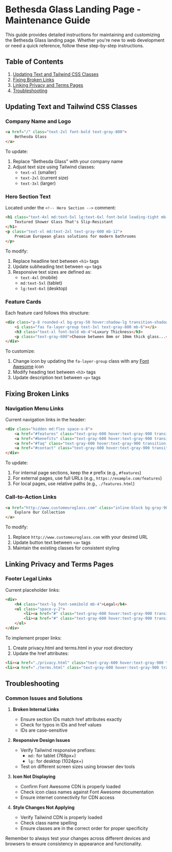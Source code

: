 # Bethesda Glass Landing Page - Maintenance Guide

This guide provides detailed instructions for maintaining and customizing the Bethesda Glass landing page. Whether you're new to web development or need a quick reference, follow these step-by-step instructions.

## Table of Contents
1. [Updating Text and Tailwind CSS Classes](#updating-text-and-tailwind-css-classes)
2. [Fixing Broken Links](#fixing-broken-links)
3. [Linking Privacy and Terms Pages](#linking-privacy-and-terms-pages)
4. [Troubleshooting](#troubleshooting)

## Updating Text and Tailwind CSS Classes

### Company Name and Logo
```html
<a href="/" class="text-2xl font-bold text-gray-800">
    Bethesda Glass
</a>
```
To update:
1. Replace "Bethesda Glass" with your company name
2. Adjust text size using Tailwind classes:
   - `text-xl` (smaller)
   - `text-2xl` (current size)
   - `text-3xl` (larger)

### Hero Section Text
Located under the `<!-- Hero Section -->` comment:
```html
<h1 class="text-4xl md:text-5xl lg:text-6xl font-bold leading-tight mb-8">
    Textured Shower Glass That's Slip-Resistant
</h1>
<p class="text-xl md:text-2xl text-gray-600 mb-12">
    Premium European glass solutions for modern bathrooms
</p>
```
To modify:
1. Replace headline text between `<h1>` tags
2. Update subheading text between `<p>` tags
3. Responsive text sizes are defined as:
   - `text-4xl` (mobile)
   - `md:text-5xl` (tablet)
   - `lg:text-6xl` (desktop)

### Feature Cards
Each feature card follows this structure:
```html
<div class="p-8 rounded-xl bg-gray-50 hover:shadow-lg transition-shadow duration-300">
    <i class="fas fa-layer-group text-3xl text-gray-800 mb-6"></i>
    <h3 class="text-xl font-bold mb-4">Luxury Thickness</h3>
    <p class="text-gray-600">Choose between 8mm or 10mm thick glass...</p>
</div>
```
To customize:
1. Change icon by updating the `fa-layer-group` class with any [Font Awesome](https://fontawesome.com/icons) icon
2. Modify heading text between `<h3>` tags
3. Update description text between `<p>` tags

## Fixing Broken Links

### Navigation Menu Links
Current navigation links in the header:
```html
<div class="hidden md:flex space-x-8">
    <a href="#features" class="text-gray-600 hover:text-gray-900 transition-colors duration-300">Features</a>
    <a href="#benefits" class="text-gray-600 hover:text-gray-900 transition-colors duration-300">Benefits</a>
    <a href="#faq" class="text-gray-600 hover:text-gray-900 transition-colors duration-300">FAQ</a>
    <a href="#contact" class="text-gray-600 hover:text-gray-900 transition-colors duration-300">Contact</a>
</div>
```
To update:
1. For internal page sections, keep the `#` prefix (e.g., `#features`)
2. For external pages, use full URLs (e.g., `https://example.com/features`)
3. For local pages, use relative paths (e.g., `./features.html`)

### Call-to-Action Links
```html
<a href="http://www.customeuroglass.com" class="inline-block bg-gray-900 text-white px-8 py-4 rounded-lg">
    Explore Our Collection
</a>
```
To modify:
1. Replace `http://www.customeuroglass.com` with your desired URL
2. Update button text between `<a>` tags
3. Maintain the existing classes for consistent styling

## Linking Privacy and Terms Pages

### Footer Legal Links
Current placeholder links:
```html
<div>
    <h4 class="text-lg font-semibold mb-4">Legal</h4>
    <ul class="space-y-2">
        <li><a href="#" class="text-gray-600 hover:text-gray-900 transition-colors duration-300">Privacy Policy</a></li>
        <li><a href="#" class="text-gray-600 hover:text-gray-900 transition-colors duration-300">Terms of Service</a></li>
    </ul>
</div>
```
To implement proper links:
1. Create privacy.html and terms.html in your root directory
2. Update the href attributes:
```html
<li><a href="./privacy.html" class="text-gray-600 hover:text-gray-900 transition-colors duration-300">Privacy Policy</a></li>
<li><a href="./terms.html" class="text-gray-600 hover:text-gray-900 transition-colors duration-300">Terms of Service</a></li>
```

## Troubleshooting

### Common Issues and Solutions

1. **Broken Internal Links**
   - Ensure section IDs match href attributes exactly
   - Check for typos in IDs and href values
   - IDs are case-sensitive

2. **Responsive Design Issues**
   - Verify Tailwind responsive prefixes:
     - `md:` for tablet (768px+)
     - `lg:` for desktop (1024px+)
   - Test on different screen sizes using browser dev tools

3. **Icon Not Displaying**
   - Confirm Font Awesome CDN is properly loaded
   - Check icon class names against Font Awesome documentation
   - Ensure internet connectivity for CDN access

4. **Style Changes Not Applying**
   - Verify Tailwind CDN is properly loaded
   - Check class name spelling
   - Ensure classes are in the correct order for proper specificity

Remember to always test your changes across different devices and browsers to ensure consistency in appearance and functionality.